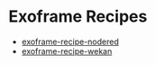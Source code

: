 # Exoframe Recipes

* [exoframe-recipe-nodered](exoframe-recipe-nodered/README.md)
* [exoframe-recipe-wekan](exoframe-recipe-wekan/README.md)
